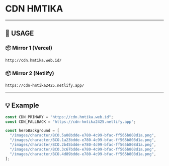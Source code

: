 # CDN HMTIKA

---

## 🚀 USAGE

### 📦 Mirror 1 (Vercel)
`http://cdn.hmtika.web.id/`

### 📦 Mirror 2 (Netlify)
`https://cdn-hmtika2425.netlify.app/`

---

## 💡 Example

```ts
const CDN_PRIMARY = "https://cdn.hmtika.web.id";
const CDN_FALLBACK = "https://cdn-hmtika2425.netlify.app";

const heroBackground = [
  "/images/character/BCO.5a08bdde-e780-4c99-bfac-ff565b808d1a.png",
  "/images/character/BCO.1a23bdde-e780-4c99-bfac-ff565b808d1a.png",
  "/images/character/BCO.2b45bdde-e780-4c99-bfac-ff565b808d1a.png",
  "/images/character/BCO.3c67bdde-e780-4c99-bfac-ff565b808d1a.png",
  "/images/character/BCO.4d89bdde-e780-4c99-bfac-ff565b808d1a.png",
];
